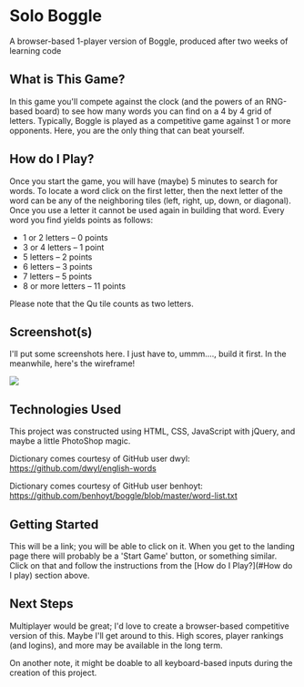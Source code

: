 # Solo Boggle
A browser-based 1-player version of Boggle, produced after two weeks of learning code

## What is This Game?
In this game you'll compete against the clock (and the powers of an RNG-based board) to see how many words you can find on a 4 by 4 grid of letters. Typically, Boggle is played as a competitive game against 1 or more opponents. Here, you are the only thing that can beat yourself. 

## How do I Play?
Once you start the game, you will have (maybe) 5 minutes to search for words. To locate a word click on the first letter, then the next letter of the word can be any of the neighboring tiles (left, right, up, down, or diagonal). Once you use a letter it cannot be used again in building that word. Every word you find yields points as follows:

- 1 or 2 letters – 0 points
- 3 or 4 letters – 1 point
- 5 letters – 2 points
- 6 letters – 3 points
- 7 letters – 5 points
- 8 or more letters – 11 points

Please note that the Qu tile counts as two letters.

## Screenshot(s)

I'll put some screenshots here. I just have to, ummm...., build it first. In the meanwhile, here's the wireframe!

<img src="images/wireframe.png">

## Technologies Used

This project was constructed using HTML, CSS, JavaScript with jQuery, and maybe a little PhotoShop magic. 

Dictionary comes courtesy of GitHub user dwyl: https://github.com/dwyl/english-words

Dictionary comes courtesy of GitHub user benhoyt: https://github.com/benhoyt/boggle/blob/master/word-list.txt

## Getting Started

This will be a link; you will be able to click on it. When you get to the landing page there will probably be a 'Start Game' button, or something similar. Click on that and follow the instructions from the [How do I Play?](#How do I play) section above.

## Next Steps

Multiplayer would be great; I'd love to create a browser-based competitive version of this. Maybe I'll get around to this. High scores, player rankings (and logins), and more may be available in the long term.

On another note, it might be doable to all keyboard-based inputs during the creation of this project.
